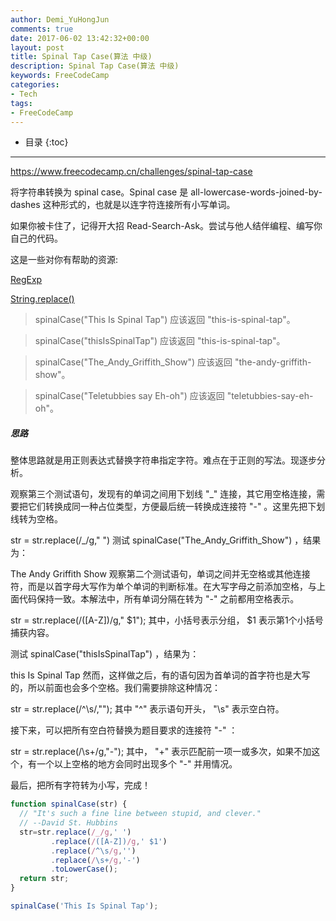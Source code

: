 ```yaml
---
author: Demi_YuHongJun
comments: true
date: 2017-06-02 13:42:32+00:00
layout: post
title: Spinal Tap Case(算法 中级)
description: Spinal Tap Case(算法 中级)
keywords: FreeCodeCamp
categories:
- Tech
tags:
- FreeCodeCamp
---
```

* 目录
{:toc}
---

https://www.freecodecamp.cn/challenges/spinal-tap-case

将字符串转换为 spinal case。Spinal case 是 all-lowercase-words-joined-by-dashes 这种形式的，也就是以连字符连接所有小写单词。

如果你被卡住了，记得开大招 Read-Search-Ask。尝试与他人结伴编程、编写你自己的代码。

这是一些对你有帮助的资源:

[RegExp](https://developer.mozilla.org/zh-CN/docs/Web/JavaScript/Reference/Global_Objects/RegExp)

[String.replace()](https://developer.mozilla.org/zh-CN/docs/Web/JavaScript/Reference/Global_Objects/String/replace)

>spinalCase("This Is Spinal Tap") 应该返回 "this-is-spinal-tap"。

>spinalCase("thisIsSpinalTap") 应该返回 "this-is-spinal-tap"。

>spinalCase("The_Andy_Griffith_Show") 应该返回 "the-andy-griffith-show"。

>spinalCase("Teletubbies say Eh-oh") 应该返回 "teletubbies-say-eh-oh"。

##### 思路

整体思路就是用正则表达式替换字符串指定字符。难点在于正则的写法。现逐步分析。

观察第三个测试语句，发现有的单词之间用下划线 "_" 连接，其它用空格连接，需要把它们转换成同一种占位类型，方便最后统一转换成连接符 "-" 。这里先把下划线转为空格。

str = str.replace(/_/g," ")
测试 spinalCase("The_Andy_Griffith_Show") ，结果为：

The Andy Griffith Show
观察第二个测试语句，单词之间并无空格或其他连接符，而是以首字母大写作为单个单词的判断标准。在大写字母之前添加空格，与上面代码保持一致。本解法中，所有单词分隔在转为 "-" 之前都用空格表示。

str = str.replace(/([A-Z])/g," $1");
其中，小括号表示分组， $1 表示第1个小括号捕获内容。

测试 spinalCase("thisIsSpinalTap") ，结果为：

this Is Spinal Tap
然而，这样做之后，有的语句因为首单词的首字符也是大写的，所以前面也会多个空格。我们需要排除这种情况：

str = str.replace(/^\s/,"");
其中 "^" 表示语句开头， "\s" 表示空白符。

接下来，可以把所有空白符替换为题目要求的连接符 "-" ：

str = str.replace(/\s+/g,"-");
其中， "+" 表示匹配前一项一或多次，如果不加这个，有一个以上空格的地方会同时出现多个 "-" 并用情况。

最后，把所有字符转为小写，完成！
```javascript
function spinalCase(str) {
  // "It's such a fine line between stupid, and clever."
  // --David St. Hubbins
  str=str.replace(/_/g,' ')
         .replace(/([A-Z])/g,' $1')
         .replace(/^\s/g,'')
         .replace(/\s+/g,'-')
         .toLowerCase();
  return str;
}

spinalCase('This Is Spinal Tap');

```
